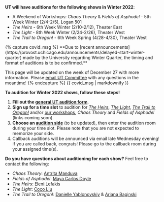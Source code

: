 **UT will have auditions for the following shows in Winter 2022**:

* A Weekend of Workshops: *Chaos Theory* & *Fields of Asphodel* - 5th Week Winter (2/4-2/5), Logan 501
* *The Heirs* - 6th Week Winter (2/10-2/12), Theater East
* *The Light* - 8th Week Winter (2/24-2/26), Theater West
* *The Trail to Oregon!* - 6th Week Spring (4/28-4/30), Theater West

<div class="alert alert-primary">
{% capture covid_msg %}
**Due to [recent announcements](https://provost.uchicago.edu/announcements/delayed-start-winter-quarter) made by the University regarding Winter Quarter, the timing and format of auditions is to be confirmed.**

This page will be updated on the week of December 27 with more information. Please [email UT Committee](mailto:ut-committee@uchicago.edu) with any questions in the meantime!
{% endcapture %}
{{ covid_msg | markdownify }}
</div>

**To audition for Winter 2022 shows, follow these steps!**

1. **Fill out the [general UT audition form](https://bit.ly/UTWinter22Auditions)**.
2. **Sign up for a time slot** to audition for [*The Heirs*](#), [*The Light*](#), [*The Trail to Oregon!*](#) and/or [our workshops](#), *Chaos Theory* and *Fields of Asphodel* (links coming soon).
3. **Choose an [audition side](https://bit.ly/UTWinter22AuditionSides)** (to be updated), then enter the audition room during your time slot. Please note that you are not expected to memorize your side.
4. Callback auditions will be announced via email late Wednesday evening! If you are called back, congrats! Please go to the callback room during your assigned time(s).

**Do you have questions about auditioning for each show?** Feel free to contact the following:

* *Chaos Theory*: [Antrita Manduva](mailto:amanduva@uchicago.edu)
* *Fields of Asphodel*: [Maya Carlos Doyle](mailto:mayacdoyle@uchicago.edu)
* *The Heirs*: [Eleni Lefakis](mailto:elenilefakis@uchicago.edu)
* *The Light*: [Coco Liu](mailto:cocoliu@uchicago.edu)
* *The Trail to Oregon!*: [Danielle Yablonovskiy](mailto:dyab2602@uchicago.edu) & [Ariana Baginski](mailto:abaginski@uchicago.edu)
